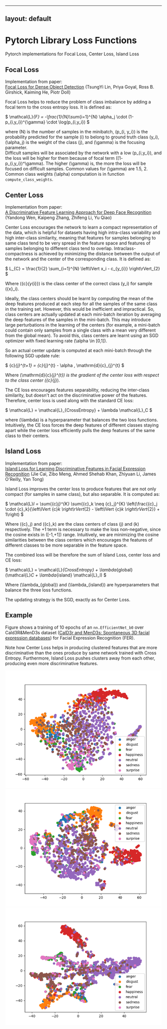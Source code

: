 <!-- docs/index.md -->
---
layout: default
---

# Pytorch Library Loss Functions

Pytorch implementations for Focal Loss, Center Loss, Island Loss

## Focal Loss
Implementation from paper:  
[Focal Loss for Dense Object Detection](http://arxiv.org/abs/1708.02002) (TsungYi Lin, Priya Goyal, Ross B. Girshick, Kaiming He, Piotr Doll)

Focal Loss helps to reduce the problem of class imbalance by adding a focal term to the cross entropy loss. It is defined as:

$
\mathcal{L}_{F} = -\frac{1}{N}\sum_{i=1}^{N} \alpha_j \cdot (1-p_{i,y_i})^{\gamma} \cdot \log(p_{i,y_i})
$

where \(N\) is the number of samples in the minibatch, \(p_{i, y_i}\) is the probability predicted for the sample \(i\) to belong to ground truth class \(y_i\), \(\alpha_j\) is the weight of the class \(j\), and \(\gamma\) is the focusing parameter.  
Difficult samples will be associated by the network with a low \(p_{i,y_i}\), and the loss will be higher for them because of focal term \((1- p_{i,y_i})^\gamma\). The higher \(\gamma\) is, the more the loss will be focused on difficult samples. Common values for \(\gamma\) are 1.5, 2. Common class weights \(\alpha\) computation is in function `compute_class_weights`.

## Center Loss
Implementation from paper:  
[A Discriminative Feature Learning Approach for Deep Face Recognition](https://api.semanticscholar.org/CorpusID:4711865) (Yandong Wen, Kaipeng Zhang, Zhifeng Li, Yu Qiao)

Center Loss encourages the network to learn a compact representation of the data, which is helpful for datasets having high intra-class variability and high inter-class similarity, meaning that features for samples belonging to same class tend to be very spread in the feature space and features of samples belonging to different class tend to overlap. Intraclass-compactness is achieved by minimizing the distance between the output of the network and the center of the corresponding class. It is defined as:

$
L_{C} = \frac{1}{2} \sum_{i=1}^{N} \left\lVert x_i - c_{y_{i}} \right\rVert_{2}
$

Where \({c}_{y_{i}}\) is the class center of the correct class \(y_i\) for sample \({x}_i\).

Ideally, the class centers should be learnt by computing the mean of the deep features produced at each step for all the samples of the same class in the training set. However, this would be inefficient and impractical. So, class centers are actually updated at each mini-batch iteration by averaging the deep features of the samples in the mini-batch. This may introduce large perturbations in the learning of the centers (for example, a mini-batch could contain only samples from a single class with a mean very different from the global mean). To avoid this, class centers are learnt using an SGD optimizer with fixed learning rate \(\alpha \in [0,1]\).

So an actual center update is computed at each mini-batch through the following SGD update rule:

$
{c}_{j}^{t+1} = {c}_{j}^{t} - \alpha \, \mathrm{d}{c}_{j}^{t}
$

Where \(\mathrm{d}{c}_{j}^{t}\) is the gradient of the center loss with respect to the class center \({c}_{j}\).

The CE loss encourages features separability, reducing the inter-class similarity, but doesn't act on the discriminative power of the features. Therefore, center loss is used along with the standard CE loss:

$
\mathcal{L} = \mathcal{L}_{CrossEntropy} + \lambda \mathcal{L}_C 
$

where \(\lambda\) is a hyperparameter that balances the two loss functions. Intuitively, the CE loss forces the deep features of different classes staying apart while the center loss efficiently pulls the deep features of the same class to their centers.

## Island Loss
Implementation from paper:  
[Island Loss for Learning Discriminative Features in Facial Expression Recognition](http://arxiv.org/abs/1708.02002) (Jie Cai, Zibo Meng, Ahmed Shehab Khan, Zhiyuan Li, James O'Reilly, Yan Tong)

Island Loss improves the center loss to produce features that are not only compact (for samples in same class), but also separable. It is computed as:

$
\mathcal{L}_I = \sum_{{c}_j}^{K} \sum_{{c}_k \neq {c}_j}^{K} \left(\frac{{c}_j \cdot {c}_k}{\left\lVert {c}_k \right\rVert_{2} - \left\lVert {c}_k \right\rVert_{2}} + 1\right)
$

Where \({c}_j\) and \({c}_k\) are the class centers of class \(j\) and \(k\) respectively. The +1 term is necessary to make the loss non-negative, since the cosine exists in \([-1,+1]\) range. Intuitively, we are minimizing the cosine similarities between the class centers which encourages the features of different classes to be more separable in the feature space.

The combined loss will be therefore the sum of Island Loss, center loss and CE loss:

$
\mathcal{L} = \mathcal{L}_{CrossEntropy} + \lambda_{global} (\mathcal{L}_C + \lambda_{island} \mathcal{L}_I)
$

Where \(\lambda_{global}\) and \(\lambda_{island}\) are hyperparameters that balance the three loss functions. 

The updating strategy is the SGD, exactly as for Center Loss.

## Example
Figure shows a training of 10 epochs of an `nn.EfficientNet_b0` over Cald3R&MenD3s dataset ([CalD3r and MenD3s: Spontaneous 3D facial expression databases](https://www.sciencedirect.com/science/article/pii/S1047320323002833)) for Facial Expression Recognition (FER).

Note how Center Loss helps in producing clustered features that are more discriminative than the ones produce by same network trained with Cross Entropy. Furthermore, Island Loss pushes clusters away from each other, producing even more discriminative features.

![CrossEntropy Loss](Images/cross.png)
![Center Loss](Images/center.png)
![Island Loss](Images/island.png)